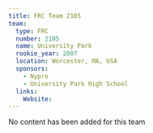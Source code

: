 ```yaml
---
title: FRC Team 2105
team:
  type: FRC
  number: 2105
  name: University Park
  rookie_year: 2007
  location: Worcester, MA, USA
  sponsors:
    - Nypro
    - University Park High School
  links:
    Website: 
---
```

No content has been added for this team